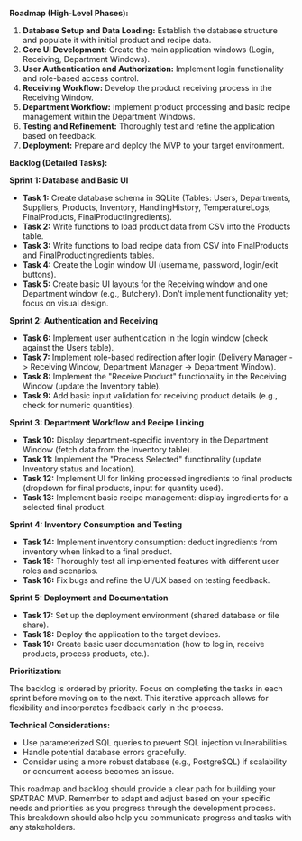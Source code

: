 **Roadmap (High-Level Phases):**

1. **Database Setup and Data Loading:**  Establish the database structure and populate it with initial product and recipe data.
2. **Core UI Development:** Create the main application windows (Login, Receiving, Department Windows).
3. **User Authentication and Authorization:** Implement login functionality and role-based access control.
4. **Receiving Workflow:**  Develop the product receiving process in the Receiving Window.
5. **Department Workflow:**  Implement product processing and basic recipe management within the Department Windows.
6. **Testing and Refinement:** Thoroughly test and refine the application based on feedback.
7. **Deployment:** Prepare and deploy the MVP to your target environment.

**Backlog (Detailed Tasks):**

**Sprint 1: Database and Basic UI**

* **Task 1:** Create database schema in SQLite (Tables: Users, Departments, Suppliers, Products, Inventory, HandlingHistory, TemperatureLogs, FinalProducts, FinalProductIngredients).
* **Task 2:** Write functions to load product data from CSV into the Products table.
* **Task 3:** Write functions to load recipe data from CSV into FinalProducts and FinalProductIngredients tables.
* **Task 4:** Create the Login window UI (username, password, login/exit buttons).
* **Task 5:** Create basic UI layouts for the Receiving window and one Department window (e.g., Butchery).  Don't implement functionality yet; focus on visual design.

**Sprint 2: Authentication and Receiving**

* **Task 6:** Implement user authentication in the login window (check against the Users table).
* **Task 7:** Implement role-based redirection after login (Delivery Manager -> Receiving Window, Department Manager -> Department Window).
* **Task 8:** Implement the "Receive Product" functionality in the Receiving Window (update the Inventory table).
* **Task 9:** Add basic input validation for receiving product details (e.g., check for numeric quantities).

**Sprint 3: Department Workflow and Recipe Linking**

* **Task 10:** Display department-specific inventory in the Department Window (fetch data from the Inventory table).
* **Task 11:** Implement the "Process Selected" functionality (update Inventory status and location).
* **Task 12:**  Implement UI for linking processed ingredients to final products (dropdown for final products, input for quantity used).
* **Task 13:** Implement basic recipe management: display ingredients for a selected final product.

**Sprint 4:  Inventory Consumption and Testing**

* **Task 14:** Implement inventory consumption: deduct ingredients from inventory when linked to a final product.
* **Task 15:** Thoroughly test all implemented features with different user roles and scenarios.
* **Task 16:**  Fix bugs and refine the UI/UX based on testing feedback.

**Sprint 5: Deployment and Documentation**

* **Task 17:**  Set up the deployment environment (shared database or file share).
* **Task 18:** Deploy the application to the target devices.
* **Task 19:** Create basic user documentation (how to log in, receive products, process products, etc.).

**Prioritization:**

The backlog is ordered by priority.  Focus on completing the tasks in each sprint before moving on to the next.  This iterative approach allows for flexibility and incorporates feedback early in the process.

**Technical Considerations:**

* Use parameterized SQL queries to prevent SQL injection vulnerabilities.
* Handle potential database errors gracefully.
* Consider using a more robust database (e.g., PostgreSQL) if scalability or concurrent access becomes an issue.

This roadmap and backlog should provide a clear path for building your SPATRAC MVP.  Remember to adapt and adjust based on your specific needs and priorities as you progress through the development process.  This breakdown should also help you communicate progress and tasks with any stakeholders.
